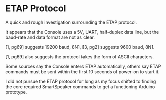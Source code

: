 # ETAP Protocol

A quick and rough investigation surrounding the ETAP protocol.

It appears that the Console uses a 5V, UART, half-duplex data line, but the baud-rate and data format are not as clear.

[1, pg69] suggests 19200 baud, 8N1, [3, pg2] suggests 9600 baud, 8N1.

[1, pg69] also suggests the protocol takes the form of ASCII characters.

Some sources say the Console enters ETAP automatically, others say ETAP commands must be sent within the first 10 seconds of power-on to start it.

I did not pursue the ETAP protocol for long as my focus shifted to finding the core required SmartSpeaker commands to get a functioning Arduino prototype.